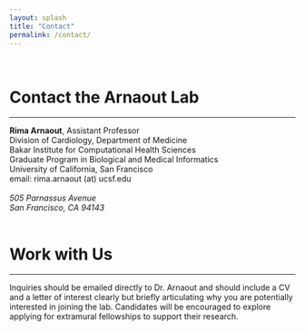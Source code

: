 ```yaml
---
layout: splash
title: "Contact"
permalink: /contact/
---
```


<!--Header Image-->
<div class="jumbotron">
  <center><img src="{{ site.baseurl }}/assets/image/heart_graphic_white.png" alt=""></center>
  <br>
</div>

<h1> Contact the Arnaout Lab </h1>
<hr>

<strong>Rima Arnaout</strong>, Assistant Professor <br>
Division of Cardiology, Department of Medicine <br>
Bakar Institute for Computational Health Sciences <br>
Graduate Program in Biological and Medical Informatics <br>
University of California, San Francisco <br>
email: rima.arnaout (at) ucsf.edu <br> <br> 
<i>505 Parnassus Avenue</i> <br>
<i>San Francisco, CA 94143</i> <br>
<br>
<h1 id="join-us"> Work with Us </h1>
<hr>
Inquiries should be emailed directly to Dr. Arnaout and should include a CV and a letter of interest clearly but briefly articulating why you are potentially interested in joining the lab. Candidates will be encouraged to explore applying for extramural fellowships to support their research.
  




